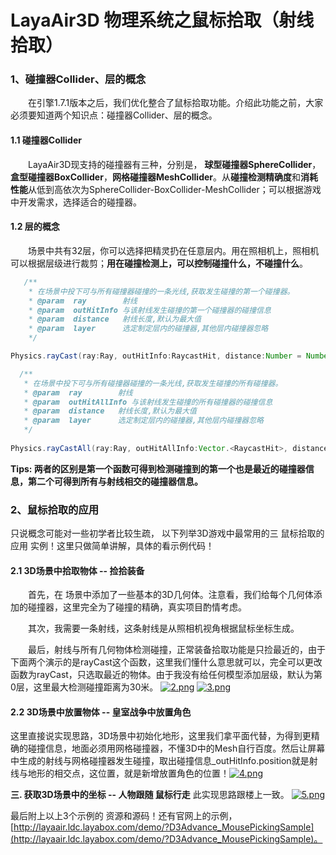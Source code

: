 # LayaAir3D 物理系统之鼠标拾取（射线拾取）



### 1、碰撞器Collider、层的概念

　　在引擎1.7.1版本之后，我们优化整合了鼠标拾取功能。介绍此功能之前，大家必须要知道两个知识点：碰撞器Collider、层的概念。

#### 1.1 碰撞器Collider

　　LayaAir3D现支持的碰撞器有三种，分别是， **球型碰撞器SphereCollider**，**盒型碰撞器BoxCollider**，**网格碰撞器MeshCollider**。从**碰撞检测精确度**和**消耗性能**从低到高依次为SphereCollider-BoxCollider-MeshCollider；可以根据游戏中开发需求，选择适合的碰撞器。

#### 1.2 层的概念

　　场景中共有32层，你可以选择把精灵扔在任意层内。用在照相机上，照相机可以根据层级进行裁剪；**用在碰撞检测上，可以控制碰撞什么，不碰撞什么**。

```java
   /**
    * 在场景中投下可与所有碰撞器碰撞的一条光线,获取发生碰撞的第一个碰撞器。
    * @param  ray        射线
    * @param  outHitInfo 与该射线发生碰撞的第一个碰撞器的碰撞信息
    * @param  distance   射线长度,默认为最大值 
    * @param  layer      选定制定层内的碰撞器,其他层内碰撞器忽略
    */

Physics.rayCast(ray:Ray, outHitInfo:RaycastHit, distance:Number = Number.MAX_VALUE, layer:int = 0)

  /**
   * 在场景中投下可与所有碰撞器碰撞的一条光线,获取发生碰撞的所有碰撞器。
   * @param  ray        射线
   * @param  outHitAllInfo 与该射线发生碰撞的所有碰撞器的碰撞信息
   * @param  distance   射线长度,默认为最大值 
   * @param  layer      选定制定层内的碰撞器,其他层内碰撞器忽略
   */
  
Physics.rayCastAll(ray:Ray, outHitAllInfo:Vector.<RaycastHit>, distance:Number = Number.MAX_VALUE, layer:int = 0)
```

**Tips: 两者的区别是第一个函数可得到检测碰撞到的第一个也是最近的碰撞器信息，第二个可得到所有与射线相交的碰撞器信息。**



### 2、鼠标拾取的应用

只说概念可能对一些初学者比较生疏， 以下列举3D游戏中最常用的三 鼠标拾取的应用 实例！这里只做简单讲解，具体的看示例代码！

#### 2.1  3D场景中拾取物体 --  捡拾装备

　　首先，在 场景中添加了一些基本的3D几何体。注意看，我们给每个几何体添加的碰撞器，这里完全为了碰撞的精确，真实项目酌情考虑。

　　其次，我需要一条射线，这条射线是从照相机视角根据鼠标坐标生成。

　　最后，射线与所有几何物体检测碰撞，正常装备拾取功能是只捡最近的，由于下面两个演示的是rayCast这个函数，这里我们懂什么意思就可以，完全可以更改函数为rayCast，只选取最近的物体。由于我没有给任何模型添加层级，默认为第0层，这里最大检测碰撞距离为30米。
  [![2.png](http://img.layabox.com/questions/20170324/196562d2516afdec6138277906c2a096.png)](http://img.layabox.com/questions/20170324/196562d2516afdec6138277906c2a096.png)
  [![3.png](http://img.layabox.com/questions/20170324/a37c936b9bd5e51faf4a2eae85bd7882.png)](http://img.layabox.com/questions/20170324/a37c936b9bd5e51faf4a2eae85bd7882.png)



#### 2.2 3D场景中放置物体 -- 皇室战争中放置角色

​      这里直接说实现思路，3D场景中初始化地形，这里我们拿平面代替，为得到更精确的碰撞信息，地面必须用网格碰撞器，不懂3D中的Mesh自行百度。然后让屏幕中生成的射线与网格碰撞器发生碰撞，取出碰撞信息_outHitInfo.position就是射线与地形的相交点，这位置，就是新增放置角色的位置！ 
​    [![4.png](http://img.layabox.com/questions/20170324/8dfe3d40f56107f7d8c0cdedb01b40f3.png)](http://img.layabox.com/questions/20170324/8dfe3d40f56107f7d8c0cdedb01b40f3.png)

**三.  获取3D场景中的坐标 -- 人物跟随 鼠标行走**
​    此实现思路跟楼上一致。
  [![5.png](http://img.layabox.com/questions/20170324/5eee60584820907180f358275a11d226.png)](http://img.layabox.com/questions/20170324/5eee60584820907180f358275a11d226.png)


最后附上以上3个示例的 资源和源码！还有官网上的示例，[http://layaair.ldc.layabox.com/demo/?D3Advance_MousePickingSample](http://layaair.ldc.layabox.com/demo/?D3Advance_MousePickingSample)。
